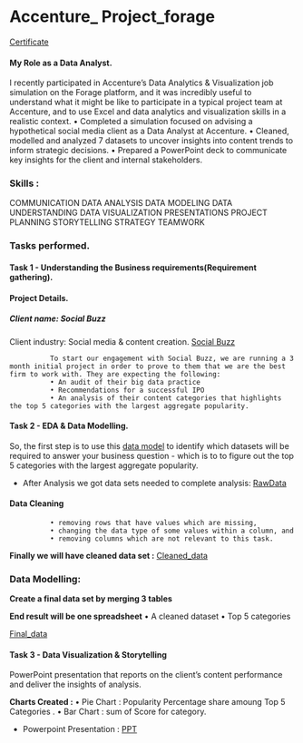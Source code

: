 # Accenture_ Project_forage

[Certificate](https://github.com/VINAYDA11061/Accenture_forage/blob/main/certificate.pdf)
#### My Role as a Data Analyst.
I recently participated in Accenture’s Data Analytics & Visualization job simulation on the Forage platform, and it was incredibly useful to understand what it might be like to participate in a typical project team at Accenture, and to use Excel and data analytics and visualization skills in a realistic context.
•	Completed a simulation focused on advising a hypothetical social media client as a Data Analyst at Accenture.
•	Cleaned, modelled and analyzed 7 datasets to uncover insights into content trends to inform strategic decisions.
•	Prepared a PowerPoint deck to communicate key insights for the client and internal stakeholders.
### Skills :  
COMMUNICATION DATA ANALYSIS DATA MODELING  DATA UNDERSTANDING  DATA VISUALIZATION  PRESENTATIONS  PROJECT PLANNING  STORYTELLING  STRATEGY  TEAMWORK

### Tasks performed.

#### Task 1 - Understanding the Business requirements(Requirement gathering).
#### Project Details.
##### Client name: Social Buzz 


Client industry: Social media & content creation.
[Social Buzz](https://github.com/VINAYDA11061/Accenture_forage/blob/main/Client%20Brief.pdf)
               
              To start our engagement with Social Buzz, we are running a 3 month initial project in order to prove to them that we are the best firm to work with. They are expecting the following: 
              • An audit of their big data practice 
              • Recommendations for a successful IPO 
              • An analysis of their content categories that highlights the top 5 categories with the largest aggregate popularity.

#### Task 2 - EDA & Data Modelling.

So, the first step is to use this [data model](https://github.com/VINAYDA11061/Accenture_forage/blob/main/Data%20model.pdf) 
to identify which datasets will be required to answer your business question - which is to to figure out the top 5 categories with the largest aggregate popularity.
 - After Analysis we got data sets needed to complete analysis:
     [RawData]()

#### Data Cleaning
              •	removing rows that have values which are missing,
              •	changing the data type of some values within a column, and
              •	removing columns which are not relevant to this task.
**Finally we will have cleaned data set :**
 [Cleaned_data](https://github.com/VINAYDA11061/Accenture_project/blob/main/cleaned%20data.zip)

### Data Modelling:

**Create a final data set by merging 3 tables**

**End result will be one spreadsheet**
                  • A cleaned dataset     • Top 5 categories
 
[Final_data]()

#### Task 3 - Data Visualization & Storytelling
PowerPoint presentation that reports on the client’s content performance and deliver the insights of analysis.

 **Charts Created :**
          • Pie Chart : Popularity Percentage share amoung Top 5 Categories .
          • Bar Chart : sum of Score for category.
  
 - Powerpoint Presentation : [PPT](https://github.com/VINAYDA11061/Accenture_forage/blob/main/presentation.pptx)
